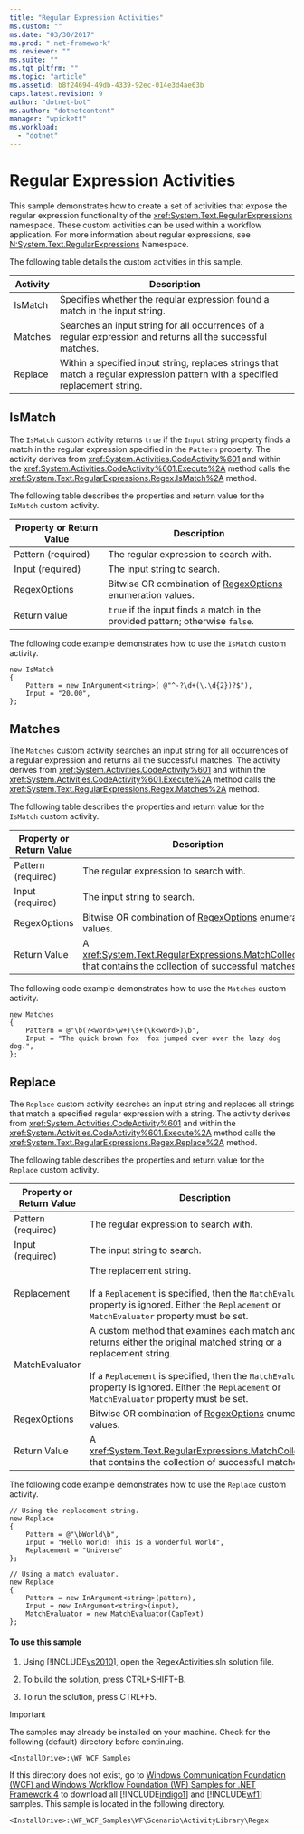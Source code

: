 ```yaml
---
title: "Regular Expression Activities"
ms.custom: ""
ms.date: "03/30/2017"
ms.prod: ".net-framework"
ms.reviewer: ""
ms.suite: ""
ms.tgt_pltfrm: ""
ms.topic: "article"
ms.assetid: b8f24694-49db-4339-92ec-014e3d4ae63b
caps.latest.revision: 9
author: "dotnet-bot"
ms.author: "dotnetcontent"
manager: "wpickett"
ms.workload: 
  - "dotnet"
---
```

# Regular Expression Activities
This sample demonstrates how to create a set of activities that expose the regular expression functionality of the <xref:System.Text.RegularExpressions> namespace. These custom activities can be used within a workflow application. For more information about regular expressions, see [N:System.Text.RegularExpressions](http://go.microsoft.com/fwlink/?LinkId=150434) Namespace.  
  
 The following table details the custom activities in this sample.  
  
|Activity|Description|  
|--------------|-----------------|  
|IsMatch|Specifies whether the regular expression found a match in the input string.|  
|Matches|Searches an input string for all occurrences of a regular expression and returns all the successful matches.|  
|Replace|Within a specified input string, replaces strings that match a regular expression pattern with a specified replacement string.|  
  
## IsMatch  
 The `IsMatch` custom activity returns `true` if the `Input` string property finds a match in the regular expression specified in the `Pattern` property. The activity derives from <xref:System.Activities.CodeActivity%601> and within the <xref:System.Activities.CodeActivity%601.Execute%2A> method calls the <xref:System.Text.RegularExpressions.Regex.IsMatch%2A> method.  
  
 The following table describes the properties and return value for the `IsMatch` custom activity.  
  
|Property or Return Value|Description|  
|------------------------------|-----------------|  
|Pattern (required)|The regular expression to search with.|  
|Input (required)|The input string to search.|  
|RegexOptions|Bitwise OR combination of [RegexOptions](http://go.microsoft.com/fwlink/?LinkId=150446) enumeration values.|  
|Return value|`true` if the input finds a match in the provided pattern; otherwise `false`.|  
  
 The following code example demonstrates how to use the `IsMatch` custom activity.  
  
```  
new IsMatch  
{  
    Pattern = new InArgument<string>( @"^-?\d+(\.\d{2})?$"),  
    Input = "20.00",  
};  
```  
  
## Matches  
 The `Matches` custom activity searches an input string for all occurrences of a regular expression and returns all the successful matches. The activity derives from <xref:System.Activities.CodeActivity%601> and within the <xref:System.Activities.CodeActivity%601.Execute%2A> method calls the <xref:System.Text.RegularExpressions.Regex.Matches%2A> method.  
  
 The following table describes the properties and return value for the `IsMatch` custom activity.  
  
|Property or Return Value|Description|  
|------------------------------|-----------------|  
|Pattern (required)|The regular expression to search with.|  
|Input (required)|The input string to search.|  
|RegexOptions|Bitwise OR combination of [RegexOptions](http://go.microsoft.com/fwlink/?LinkId=150446) enumeration values.|  
|Return Value|A <xref:System.Text.RegularExpressions.MatchCollection> that contains the collection of successful matches.|  
  
 The following code example demonstrates how to use the `Matches` custom activity.  
  
```  
new Matches  
{  
    Pattern = @"\b(?<word>\w+)\s+(\k<word>)\b",  
    Input = "The quick brown fox  fox jumped over over the lazy dog dog.",  
};  
```  
  
## Replace  
 The `Replace` custom activity searches an input string and replaces all strings that match a specified regular expression with a string. The activity derives from <xref:System.Activities.CodeActivity%601> and within the <xref:System.Activities.CodeActivity%601.Execute%2A> method calls the <xref:System.Text.RegularExpressions.Regex.Replace%2A> method.  
  
 The following table describes the properties and return value for the `Replace` custom activity.  
  
|Property or Return Value|Description|  
|------------------------------|-----------------|  
|Pattern (required)|The regular expression to search with.|  
|Input (required)|The input string to search.|  
|Replacement|The replacement string.<br /><br /> If a `Replacement` is specified, then the `MatchEvaluator` property is ignored. Either the `Replacement` or `MatchEvaluator` property must be set.|  
|MatchEvaluator|A custom method that examines each match and returns either the original matched string or a replacement string.<br /><br /> If a `Replacement` is specified, then the `MatchEvaluator` property is ignored. Either the `Replacement` or `MatchEvaluator` property must be set.|  
|RegexOptions|Bitwise OR combination of [RegexOptions](http://go.microsoft.com/fwlink/?LinkId=150446) enumeration values.|  
|Return Value|A <xref:System.Text.RegularExpressions.MatchCollection> that contains the collection of successful matches.|  
  
 The following code example demonstrates how to use the `Replace` custom activity.  
  
```  
// Using the replacement string.  
new Replace  
{  
    Pattern = @"\bWorld\b",  
    Input = "Hello World! This is a wonderful World",  
    Replacement = "Universe"  
};  
  
// Using a match evaluator.  
new Replace  
{  
    Pattern = new InArgument<string>(pattern),  
    Input = new InArgument<string>(input),  
    MatchEvaluator = new MatchEvaluator(CapText)                  
};  
```  
  
#### To use this sample  
  
1.  Using [!INCLUDE[vs2010](../../../../includes/vs2010-md.md)], open the RegexActivities.sln solution file.  
  
2.  To build the solution, press CTRL+SHIFT+B.  
  
3.  To run the solution, press CTRL+F5.  
  
> [!IMPORTANT]
>  The samples may already be installed on your machine. Check for the following (default) directory before continuing.  
>   
>  `<InstallDrive>:\WF_WCF_Samples`  
>   
>  If this directory does not exist, go to [Windows Communication Foundation (WCF) and Windows Workflow Foundation (WF) Samples for .NET Framework 4](http://go.microsoft.com/fwlink/?LinkId=150780) to download all [!INCLUDE[indigo1](../../../../includes/indigo1-md.md)] and [!INCLUDE[wf1](../../../../includes/wf1-md.md)] samples. This sample is located in the following directory.  
>   
>  `<InstallDrive>:\WF_WCF_Samples\WF\Scenario\ActivityLibrary\Regex`